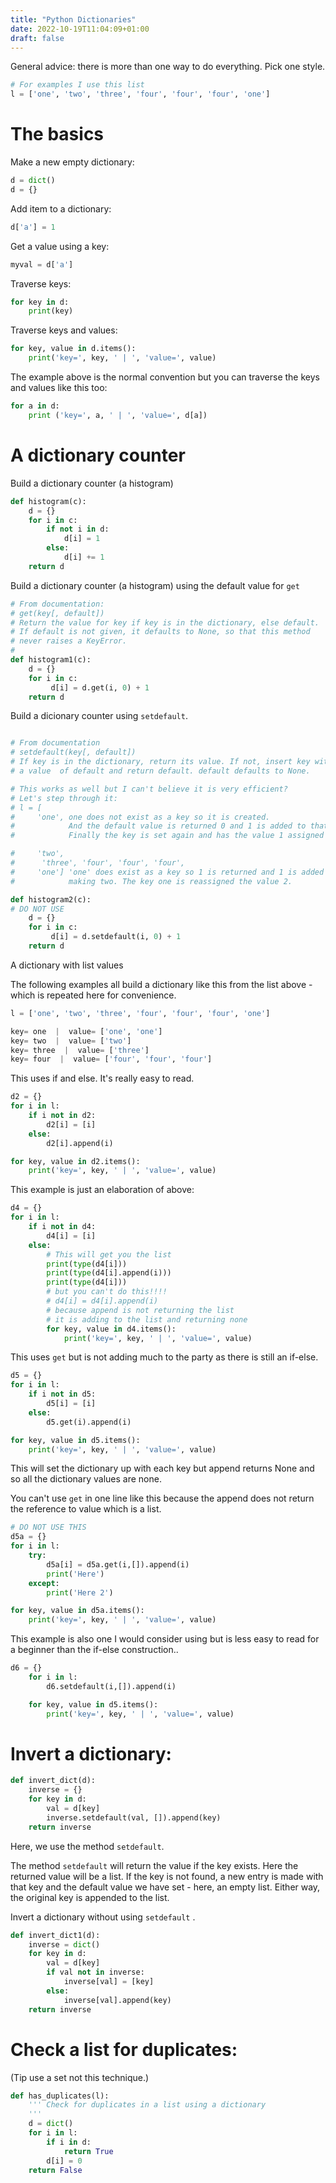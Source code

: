 ```yaml
---
title: "Python Dictionaries"
date: 2022-10-19T11:04:09+01:00
draft: false
---
```


General advice: there is more than one way to do everything. Pick one style.
```python
# For examples I use this list
l = ['one', 'two', 'three', 'four', 'four', 'four', 'one']
```

# The basics

Make a new empty dictionary:
```python
d = dict()
d = {}
```

Add item to a dictionary:
```python
d['a'] = 1
```

Get a value using a key:
```python
myval = d['a']
```

Traverse keys:
```python
for key in d:
    print(key)
```

Traverse keys and values:
```python
for key, value in d.items():
    print('key=', key, ' | ', 'value=', value)
```

The example above is the normal convention but you can traverse the keys and values like this too:
```python
for a in d:
    print ('key=', a, ' | ', 'value=', d[a])
```

# A dictionary counter


Build a dictionary counter (a histogram)
```python
def histogram(c):
    d = {}
    for i in c:
        if not i in d:
            d[i] = 1
        else:
            d[i] += 1
    return d
```
Build a dictionary counter (a histogram) using the default value for ```get```
```python
# From documentation:
# get(key[, default])
# Return the value for key if key is in the dictionary, else default.
# If default is not given, it defaults to None, so that this method
# never raises a KeyError.
#
def histogram1(c):
    d = {}
    for i in c:
         d[i] = d.get(i, 0) + 1
    return d

```

Build a dicionary counter using ```setdefault```.
```python

# From documentation
# setdefault(key[, default])
# If key is in the dictionary, return its value. If not, insert key with
# a value  of default and return default. default defaults to None.

# This works as well but I can't believe it is very efficient?
# Let's step through it:
# l = [
#     'one', one does not exist as a key so it is created.
#            And the default value is returned 0 and 1 is added to that.
#            Finally the key is set again and has the value 1 assigned

#     'two',
#      'three', 'four', 'four', 'four',
#     'one'] 'one' does exist as a key so 1 is returned and 1 is added to is -
#            making two. The key one is reassigned the value 2.

def histogram2(c):
# DO NOT USE  
    d = {}
    for i in c:
         d[i] = d.setdefault(i, 0) + 1
    return d
```

A dictionary with list values

The following examples all build a dictionary like this from the list above - which is repeated here for convenience.

```python
l = ['one', 'two', 'three', 'four', 'four', 'four', 'one']

key= one  |  value= ['one', 'one']
key= two  |  value= ['two']
key= three  |  value= ['three']
key= four  |  value= ['four', 'four', 'four']
```

This uses if and else. It's really easy to read.

```python
d2 = {}
for i in l:
    if i not in d2:
        d2[i] = [i]
    else:
        d2[i].append(i)

for key, value in d2.items():
    print('key=', key, ' | ', 'value=', value)

```

This example is just an elaboration of above:

```python
d4 = {}
for i in l:
    if i not in d4:
        d4[i] = [i]
    else:
        # This will get you the list
        print(type(d4[i]))
        print(type(d4[i].append(i)))
        print(type(d4[i]))
        # but you can't do this!!!!
        # d4[i] = d4[i].append(i)
        # because append is not returning the list
        # it is adding to the list and returning none
        for key, value in d4.items():
            print('key=', key, ' | ', 'value=', value)

```

This uses ```get``` but is not adding much to the party as there is still an if-else.

```python
d5 = {}
for i in l:
    if i not in d5:
        d5[i] = [i]
    else:
        d5.get(i).append(i)

for key, value in d5.items():
    print('key=', key, ' | ', 'value=', value)
```


This will set the dictionary up with each key but append returns None and
so all the dictionary values are none.

You can't use ```get``` in one line like this because the append does not return the reference to value which is a list.

```python
# DO NOT USE THIS
d5a = {}
for i in l:
    try:
        d5a[i] = d5a.get(i,[]).append(i)
        print('Here')
    except:
        print('Here 2')

for key, value in d5a.items():
    print('key=', key, ' | ', 'value=', value)
```

This example is also one I would consider using but is less easy to read for a beginner than the if-else construction..

```python
d6 = {}
    for i in l:
        d6.setdefault(i,[]).append(i)    

    for key, value in d5.items():
        print('key=', key, ' | ', 'value=', value)
```


# Invert a dictionary:

```python
def invert_dict(d):
    inverse = {}
    for key in d:
        val = d[key]
        inverse.setdefault(val, []).append(key)
    return inverse
```
Here, we use the method ```setdefault```.

The method ```setdefault``` will return the value if the key exists. Here the returned value will be a list. If the key is not found, a new entry is made with that key and the default value we have set - here, an empty list. Either way, the original key is appended to the list.

Invert a dictionary without using  ```setdefault``` .

```python
def invert_dict1(d):
    inverse = dict()
    for key in d:
        val = d[key]
        if val not in inverse:
            inverse[val] = [key]
        else:
            inverse[val].append(key)
    return inverse
```

# Check a list for duplicates:
(Tip use a set not this technique.)
```python
def has_duplicates(l):
    ''' Check for duplicates in a list using a dictionary
    '''
    d = dict()
    for i in l:
        if i in d:
            return True
        d[i] = 0
    return False
```
